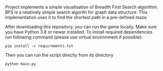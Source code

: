 Project implements a simple visualisation of Breadth First Search algorithm.
BFS is a relatively simple search algorith for graph data structure. 
This implementation uses it to find the shortest path in a pre-defined maze.

After downloading this repository, you can run the game locally. Make sure you have Python 3.8 or newer installed.
To install required dependencies run following command (please use virtual environment if possible):

    pip install -r requirements.txt

Then you can run the script directly from its directory 

    python main.py 
